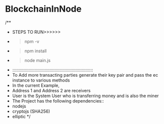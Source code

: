 # BlockchainInNode
/**
 * STEPS TO RUN>>>>>>
 * >npm -v   
 * >npm install
 * >node main.js
 * :::::::::::::::::::::::::::::::::::::::::::::::::::::::::::::::::
 * To Add more transacting parties generate their key pair and pass the ec instance to various methods
 * In the current Example,
 * Address 1 and Address 2 are receivers
 * User is the System User who is transferring money and is also the miner
 * The Project has the following dependencies::
 *  nodejs
 *  cryptojs     (SHA256)
 *  elliptic
 */
